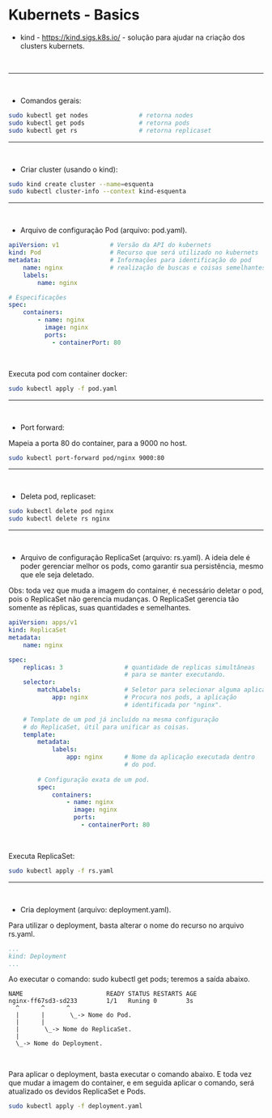 
# Kubernets - Basics


- kind - https://kind.sigs.k8s.io/ - solução para ajudar na criação dos clusters kubernets.

<br>

***

<br>

- Comandos gerais:

```bash
sudo kubectl get nodes              # retorna nodes
sudo kubectl get pods               # retorna pods
sudo kubectl get rs                 # retorna replicaset
```

***

<br>

- Criar cluster (usando o kind):

```bash
sudo kind create cluster --name=esquenta
sudo kubectl cluster-info --context kind-esquenta
```

***

<br>

- Arquivo de configuração Pod (arquivo: pod.yaml).

```yaml
apiVersion: v1              # Versão da API do kubernets
kind: Pod                   # Recurso que será utilizado no kubernets
metadata:                   # Informações para identificação do pod
    name: nginx             # realização de buscas e coisas semelhantes.
    labels:
        name: nginx

# Especificações
spec:
    containers:
        - name: nginx
          image: nginx
          ports:
            - containerPort: 80
```

<br>

Executa pod com container docker:

```bash
sudo kubectl apply -f pod.yaml
```

***

<br>

- Port forward:

Mapeia a porta 80 do container, para a 9000 no host.

```bash
sudo kubectl port-forward pod/nginx 9000:80
```

***

<br>

- Deleta pod, replicaset:

```bash
sudo kubectl delete pod nginx
sudo kubectl delete rs nginx
```

***

<br>

- Arquivo de configuração ReplicaSet (arquivo: rs.yaml). A ideia dele é poder gerenciar melhor os pods, como garantir sua persistência, mesmo que ele seja deletado.

Obs: toda vez que muda a imagem do container, é necessário deletar o pod, pois o ReplicaSet não gerencia mudanças. O ReplicaSet gerencia tão somente as réplicas, suas quantidades e semelhantes.

```yaml
apiVersion: apps/v1 
kind: ReplicaSet
metadata:
    name: nginx 

spec:
    replicas: 3                 # quantidade de replicas simultâneas
                                # para se manter executando.
    selector:
        matchLabels:            # Seletor para selecionar alguma aplicação.
            app: nginx          # Procura nos pods, a aplicação
                                # identificada por "nginx".

    # Template de um pod já incluído na mesma configuração
    # do ReplicaSet, útil para unificar as coisas.
    template:
        metadata:
            labels:
                app: nginx      # Nome da aplicação executada dentro
                                # do pod.
        
        # Configuração exata de um pod.
        spec:
            containers:
                - name: nginx
                  image: nginx
                  ports:
                    - containerPort: 80
```

<br>

Executa ReplicaSet:

```bash
sudo kubectl apply -f rs.yaml
```

***

<br>

- Cria deployment (arquivo: deployment.yaml).

Para utilizar o deployment, basta alterar o nome do recurso no arquivo rs.yaml.

```yaml
...
kind: Deployment
...
```

Ao executar o comando: sudo kubectl get pods; teremos a saída abaixo.

```
NAME                       READY STATUS RESTARTS AGE
nginx-ff67sd3-sd233        1/1   Runing 0        3s
  ^      ^      ^
  |      |       \_-> Nome do Pod.
  |      |
  |       \_-> Nome do ReplicaSet.
  |
  \_-> Nome do Deployment.
```

<br>

Para aplicar o deployment, basta executar o comando abaixo. E toda vez que mudar a imagem do container, e em seguida aplicar o comando, será atualizado os devidos ReplicaSet e Pods.

```bash
sudo kubectl apply -f deployment.yaml
```


